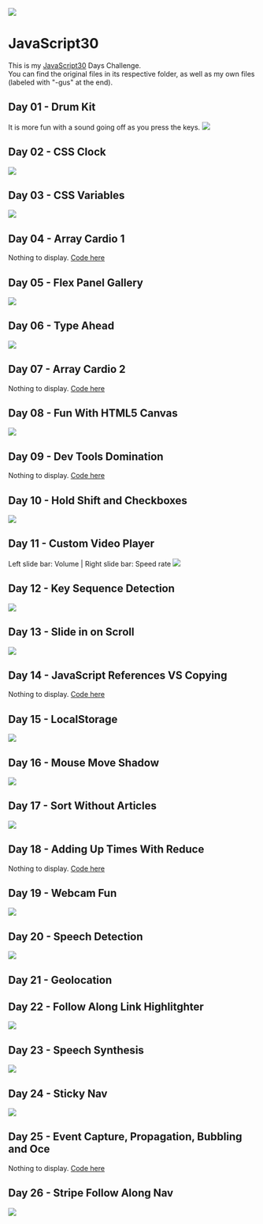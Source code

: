 ![](https://javascript30.com/images/JS3-social-share.png)

# JavaScript30

This is my [JavaScript30](https://JavaScript30.com) Days Challenge.  
You can find the original files in its respective folder, as well as my own files (labeled with "-gus" at the end).


## Day 01 - Drum Kit
It is more fun with a sound going off as you press the keys.
![](https://github.com/gustavoaz7/100DaysOfCode/blob/master/JavaScript30/Images%20and%20gifs/js30%2001.gif?raw=true)

## Day 02 - CSS Clock
![](https://github.com/gustavoaz7/100DaysOfCode/blob/master/JavaScript30/Images%20and%20gifs/js30%2002.gif?raw=true)

## Day 03 - CSS Variables
![](https://github.com/gustavoaz7/100DaysOfCode/blob/master/JavaScript30/Images%20and%20gifs/js30%2003.gif?raw=true)

## Day 04 - Array Cardio 1
Nothing to display. [Code here](https://github.com/gustavoaz7/100DaysOfCode/blob/master/JavaScript30/04%20-%20Array%20Cardio%20Day%201/index-gus.html)

## Day 05 - Flex Panel Gallery
![](https://github.com/gustavoaz7/100DaysOfCode/blob/master/JavaScript30/Images%20and%20gifs/js30%2005.gif?raw=true)

## Day 06 - Type Ahead
![](https://github.com/gustavoaz7/100DaysOfCode/blob/master/JavaScript30/Images%20and%20gifs/js30%2006.gif?raw=true)

## Day 07 - Array Cardio 2
Nothing to display. [Code here](https://github.com/gustavoaz7/100DaysOfCode/blob/master/JavaScript30/07%20-%20Array%20Cardio%20Day%202/index-gus.html)

## Day 08 - Fun With HTML5 Canvas
![](https://github.com/gustavoaz7/100DaysOfCode/blob/master/JavaScript30/Images%20and%20gifs/js30%2008.gif?raw=true)

## Day 09 - Dev Tools Domination
Nothing to display. [Code here](https://github.com/gustavoaz7/100DaysOfCode/blob/master/JavaScript30/09%20-%20Dev%20Tools%20Domination/index-gus.html)

## Day 10 - Hold Shift and Checkboxes
![](https://github.com/gustavoaz7/100DaysOfCode/blob/master/JavaScript30/Images%20and%20gifs/js30%2010.gif?raw=true)

## Day 11 - Custom Video Player
Left slide bar: Volume  |   Right slide bar: Speed rate
![](https://github.com/gustavoaz7/100DaysOfCode/blob/master/JavaScript30/Images%20and%20gifs/js30%2011.gif?raw=true)

## Day 12 - Key Sequence Detection
![](https://github.com/gustavoaz7/100DaysOfCode/blob/master/JavaScript30/Images%20and%20gifs/js30%2012.gif?raw=true)

## Day 13 - Slide in on Scroll
![](https://github.com/gustavoaz7/100DaysOfCode/blob/master/JavaScript30/Images%20and%20gifs/js30%2013.gif?raw=true)

## Day 14 - JavaScript References VS Copying
Nothing to display. [Code here](https://github.com/gustavoaz7/100DaysOfCode/blob/master/JavaScript30/14%20-%20JavaScript%20References%20VS%20Copying/index-gus.html)

## Day 15 - LocalStorage
![](https://github.com/gustavoaz7/100DaysOfCode/blob/master/JavaScript30/Images%20and%20gifs/js30%2015.gif?raw=true)

## Day 16 - Mouse Move Shadow
![](https://github.com/gustavoaz7/100DaysOfCode/blob/master/JavaScript30/Images%20and%20gifs/js30%2016.gif?raw=true)

## Day 17 - Sort Without Articles
![](https://github.com/gustavoaz7/100DaysOfCode/blob/master/JavaScript30/Images%20and%20gifs/js30%2017.png?raw=true)

## Day 18 - Adding Up Times With Reduce
Nothing to display. [Code here](https://github.com/gustavoaz7/100DaysOfCode/blob/master/JavaScript30/18%20-%20Adding%20Up%20Times%20with%20Reduce/index-gus.html)

## Day 19 - Webcam Fun
![](https://github.com/gustavoaz7/100DaysOfCode/blob/master/JavaScript30/Images%20and%20gifs/js30%2019.gif)

## Day 20 - Speech Detection
![](https://github.com/gustavoaz7/100DaysOfCode/blob/master/JavaScript30/Images%20and%20gifs/js30%2020.gif?raw=true)

## Day 21 - Geolocation

## Day 22 - Follow Along Link Highlitghter
![](https://github.com/gustavoaz7/100DaysOfCode/blob/master/JavaScript30/Images%20and%20gifs/js30%2022.gif?raw=true)

## Day 23 - Speech Synthesis
![](https://github.com/gustavoaz7/100DaysOfCode/blob/master/JavaScript30/Images%20and%20gifs/js30%2023.gif?raw=true)

## Day 24 - Sticky Nav
![](https://github.com/gustavoaz7/100DaysOfCode/blob/master/JavaScript30/Images%20and%20gifs/js30%2024.gif?raw=true)

## Day 25 - Event Capture, Propagation, Bubbling and Oce
Nothing to display. [Code here](https://github.com/gustavoaz7/100DaysOfCode/blob/master/JavaScript30/25%20-%20Event%20Capture%2C%20Propagation%2C%20Bubbling%20and%20Once/index-gus.html)

## Day 26 - Stripe Follow Along Nav
![](https://github.com/gustavoaz7/100DaysOfCode/blob/master/JavaScript30/Images%20and%20gifs/js30%2026.gif?raw=true)
